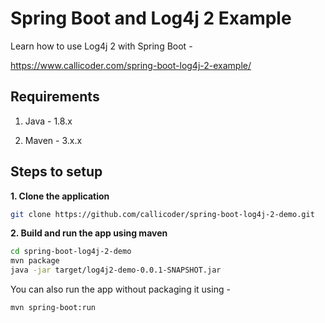 # Spring Boot and Log4j 2 Example

Learn how to use Log4j 2 with Spring Boot -

https://www.callicoder.com/spring-boot-log4j-2-example/

## Requirements

1. Java - 1.8.x

2. Maven - 3.x.x

## Steps to setup

**1. Clone the application**

```bash
git clone https://github.com/callicoder/spring-boot-log4j-2-demo.git
```

**2. Build and run the app using maven**

```bash
cd spring-boot-log4j-2-demo
mvn package
java -jar target/log4j2-demo-0.0.1-SNAPSHOT.jar
```

You can also run the app without packaging it using -

```bash
mvn spring-boot:run
```